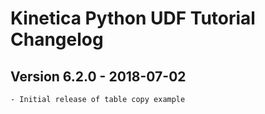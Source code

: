 Kinetica Python UDF Tutorial Changelog
======================================


Version 6.2.0 - 2018-07-02
--------------------------

	- Initial release of table copy example
